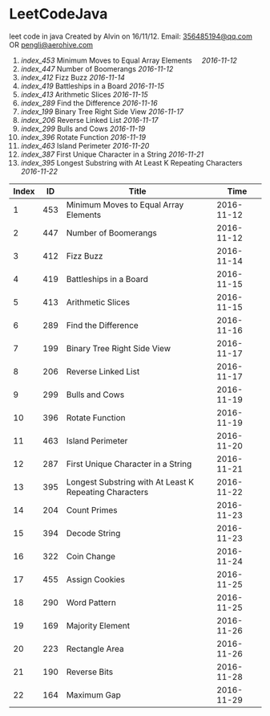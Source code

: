 # LeetCodeJava
leet code in java
Created by Alvin on 16/11/12.
Email: 356485194@qq.com  OR  pengli@aerohive.com

1.    _index_453_     Minimum Moves to Equal Array Elements         _2016-11-12_  
2.    _index_447_     Number of Boomerangs                          _2016-11-12_  
3.    _index_412_     Fizz Buzz                                     _2016-11-14_  
4.    _index_419_     Battleships in a Board                        _2016-11-15_
5.    _index_413_     Arithmetic Slices                             _2016-11-15_  
6.    _index_289_     Find the Difference                                                _2016-11-16_  
7.    _index_199_     Binary Tree Right Side View                                        _2016-11-17_  
8.    _index_206_     Reverse Linked List                                                _2016-11-17_  
9.    _index_299_	  Bulls and Cows                                                     _2016-11-19_  
10.   _index_396_     Rotate Function                                                    _2016-11-19_  
11.   _index_463_     Island Perimeter                                                   _2016-11-20_  
12.   _index_387_     First Unique Character in a String                                 _2016-11-21_  
13.   _index_395_     Longest Substring with At Least K Repeating Characters             _2016-11-22_  

Index  | ID |Title | Time
---|---|---|---
1      | 453 | Minimum Moves to Equal Array Elements                                     | 2016-11-12
2      | 447 | Number of Boomerangs                                                      | 2016-11-12
3      | 412 | Fizz Buzz                                                                 | 2016-11-14
4      | 419 | Battleships in a Board                                                    | 2016-11-15
5      | 413 | Arithmetic Slices                                                         | 2016-11-15
6      | 289 | Find the Difference                                                       | 2016-11-16
7      | 199 | Binary Tree Right Side View                                               | 2016-11-17
8      | 206 | Reverse Linked List                                                       | 2016-11-17
9      | 299 | Bulls and Cows                                                            | 2016-11-19
10     | 396 | Rotate Function                                                           | 2016-11-19
11     | 463 | Island Perimeter                                                          | 2016-11-20
12     | 287 | First Unique Character in a String                                        | 2016-11-21
13     | 395 | Longest Substring with At Least K Repeating Characters                    | 2016-11-22
14     | 204 | Count Primes                                                              | 2016-11-23
15     | 394 | Decode String                                                             | 2016-11-23
16     | 322 | Coin Change                                                               | 2016-11-24
17     | 455 | Assign Cookies                                                            | 2016-11-25
18     | 290 | Word Pattern                                                              | 2016-11-25
19     | 169 | Majority Element                                                          | 2016-11-26
20     | 223 | Rectangle Area                                                            | 2016-11-26
21     | 190 | Reverse Bits                                                              | 2016-11-28
22     | 164 | Maximum Gap                                                               | 2016-11-29
